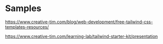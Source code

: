 # Samples



https://www.creative-tim.com/blog/web-development/free-tailwind-css-templates-resources/

https://www.creative-tim.com/learning-lab/tailwind-starter-kit/presentation